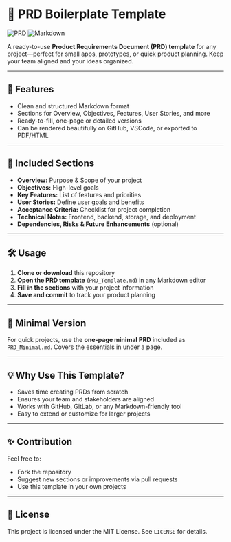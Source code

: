 # 📝 PRD Boilerplate Template

![PRD](https://img.shields.io/badge/Document-Requirements-blue?style=flat-square) ![Markdown](https://img.shields.io/badge/Format-Markdown-green?style=flat-square)

A ready-to-use **Product Requirements Document (PRD) template** for any project—perfect for small apps, prototypes, or quick product planning. Keep your team aligned and your ideas organized.

---

## 🚀 Features
- Clean and structured Markdown format
- Sections for Overview, Objectives, Features, User Stories, and more
- Ready-to-fill, one-page or detailed versions
- Can be rendered beautifully on GitHub, VSCode, or exported to PDF/HTML

---

## 📄 Included Sections
- **Overview:** Purpose & Scope of your project  
- **Objectives:** High-level goals  
- **Key Features:** List of features and priorities  
- **User Stories:** Define user goals and benefits  
- **Acceptance Criteria:** Checklist for project completion  
- **Technical Notes:** Frontend, backend, storage, and deployment  
- **Dependencies, Risks & Future Enhancements** (optional)

---

## 🛠 Usage
1. **Clone or download** this repository  
2. **Open the PRD template** (`PRD_Template.md`) in any Markdown editor  
3. **Fill in the sections** with your project information  
4. **Save and commit** to track your product planning  

---

## 📌 Minimal Version
For quick projects, use the **one-page minimal PRD** included as `PRD_Minimal.md`. Covers the essentials in under a page.

---

## 💡 Why Use This Template?
- Saves time creating PRDs from scratch  
- Ensures your team and stakeholders are aligned  
- Works with GitHub, GitLab, or any Markdown-friendly tool  
- Easy to extend or customize for larger projects  

---

## ✨ Contribution
Feel free to:
- Fork the repository  
- Suggest new sections or improvements via pull requests  
- Use this template in your own projects  

---

## 📜 License
This project is licensed under the MIT License. See `LICENSE` for details.
